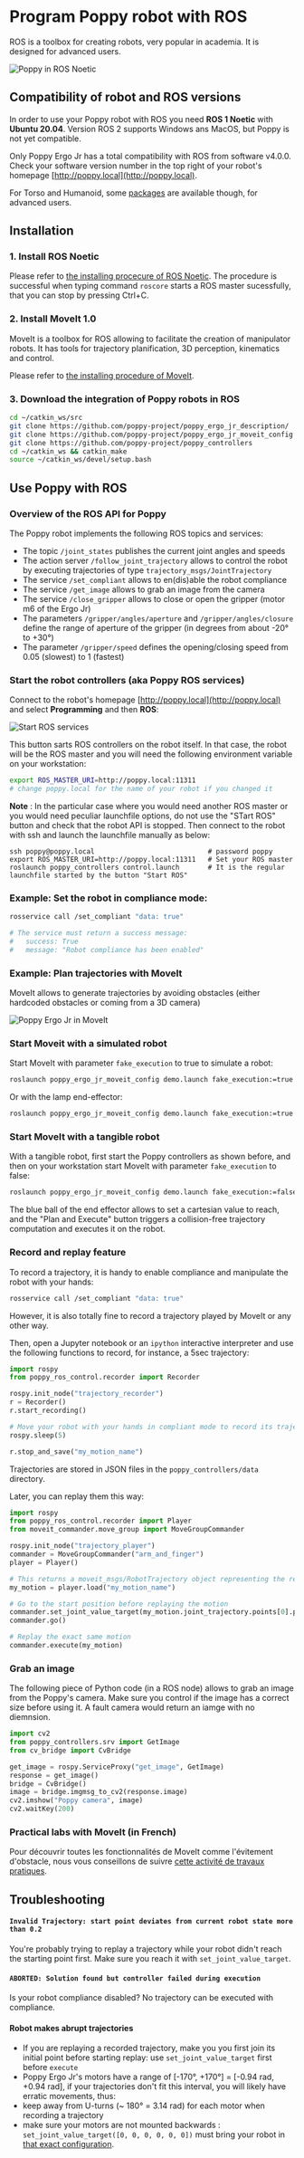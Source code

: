 # Program Poppy robot with ROS

ROS is a toolbox for creating robots, very popular in academia. It is designed for advanced users.

<img src="https://raw.githubusercontent.com/poppy-project/poppy_ergo_jr_description/master/doc/img/rviz.png" alt="Poppy in ROS Noetic" />

## Compatibility of robot and ROS versions

In order to use your Poppy robot with ROS you need **ROS 1 Noetic** with **Ubuntu 20.04**. Version ROS 2 supports Windows ans MacOS, but Poppy is not yet compatible.

Only Poppy Ergo Jr has a total compatibility with ROS from software v4.0.0. Check your software version number in the top right of your robot's homepage [http://poppy.local](http://poppy.local).

For Torso and Humanoid, some [packages](https://poppy.discourse.group/t/support-of-ros-available-for-poppy-ergo-jr/) are available though, for advanced users.


## Installation 
### 1. Install ROS Noetic

Please refer to [the installing procecure of ROS Noetic](https://wiki.ros.org/noetic/Installation/Ubuntu). The procedure is successful when typing command `roscore` starts a ROS master sucessfully, that you can stop by pressing Ctrl+C.

### 2. Install MoveIt 1.0

MoveIt is a toolbox for ROS allowing to facilitate the creation of manipulator robots. It has tools for trajectory planification, 3D perception, kinematics and control.

Please refer to [the installing procedure of MoveIt](https://moveit.ros.org/install/). 

### 3. Download the integration of Poppy robots in ROS

```bash
cd ~/catkin_ws/src
git clone https://github.com/poppy-project/poppy_ergo_jr_description/
git clone https://github.com/poppy-project/poppy_ergo_jr_moveit_config
git clone https://github.com/poppy-project/poppy_controllers
cd ~/catkin_ws && catkin_make
source ~/catkin_ws/devel/setup.bash
```

## Use Poppy with ROS
### Overview of the ROS API for Poppy

The Poppy robot implements the following ROS topics and services:

* The topic `/joint_states` publishes the current joint angles and speeds
* The action server `/follow_joint_trajectory` allows to control the robot by executing trajectories of type `trajectory_msgs/JointTrajectory`
* The service `/set_compliant` allows to en(dis)able the robot compliance
* The service `/get_image` allows to grab an image from the camera
* The service `/close_gripper` allows to close or open the gripper (motor m6 of the Ergo Jr)
* The parameters `/gripper/angles/aperture` and `/gripper/angles/closure` define the range of aperture of the gripper (in degrees from about -20° to +30°)
* The parameter `/gripper/speed` defines the opening/closing speed from 0.05 (slowest) to 1 (fastest)

### Start the robot controllers (aka Poppy ROS services)

Connect to the robot's homepage [http://poppy.local](http://poppy.local) and select **Programming** and then **ROS**:

<img src="/img/4.0.0/ros-start.png" alt="Start ROS services" />

This button sarts ROS controllers on the robot itself. In that case, the robot will be the ROS master and you will need the following environment variable on your workstation:

```bash
export ROS_MASTER_URI=http://poppy.local:11311
# change poppy.local for the name of your robot if you changed it
``` 

**Note** : In the particular case where you would need another ROS master or you would need peculiar launchfile options, do not use the "STart ROS" button and check that the robot API is stopped. Then connect to the robot with ssh and launch the launchfile manually as below:
```
ssh poppy@poppy.local                            # password poppy
export ROS_MASTER_URI=http://poppy.local:11311   # Set your ROS master
roslaunch poppy_controllers control.launch       # It is the regular launchfile started by the button "Start ROS"
```


### Example: Set the robot in compliance mode:
```bash
rosservice call /set_compliant "data: true" 

# The service must return a success message:
#   success: True
#   message: "Robot compliance has been enabled"
```


### Example: Plan trajectories with MoveIt

MoveIt allows to generate trajectories by avoiding obstacles (either hardcoded obstacles or coming from a 3D camera) 

<img src="https://github.com/poppy-project/poppy_ergo_jr_moveit_config/raw/36ffb295cf115a080b81aa6475ae512e88c9957a/doc/img/MoveIt.gif" alt="Poppy Ergo Jr in MoveIt" />

### Start Moveit with a simulated robot

Start MoveIt with parameter `fake_execution` to true to simulate a robot:
```bash
roslaunch poppy_ergo_jr_moveit_config demo.launch fake_execution:=true gripper:=true
```

Or with the lamp end-effector:
```bash
roslaunch poppy_ergo_jr_moveit_config demo.launch fake_execution:=true lamp:=true
```

### Start MoveIt with a tangible robot

With a tangible robot, first start the Poppy controllers as shown before, and then on your workstation start MoveIt with parameter `fake_execution` to false:
```bash
roslaunch poppy_ergo_jr_moveit_config demo.launch fake_execution:=false lamp:=true
```
The blue ball of the end effector allows to set a cartesian value to reach, and the "Plan and Execute" button triggers a collision-free trajectory computation and executes it on the robot.


### Record and replay feature
To record a trajectory, it is handy to enable compliance and manipulate the robot with your hands: 
```bash
rosservice call /set_compliant "data: true" 
```
However, it is also totally fine to record a trajectory played by MoveIt or any other way.

Then, open a Jupyter notebook or an `ipython` interactive interpreter and use the following functions to record, for instance, a 5sec trajectory:
```python
import rospy
from poppy_ros_control.recorder import Recorder

rospy.init_node("trajectory_recorder")
r = Recorder()
r.start_recording()

# Move your robot with your hands in compliant mode to record its trajectory
rospy.sleep(5)

r.stop_and_save("my_motion_name")
```

Trajectories are stored in JSON files in the `poppy_controllers/data` directory.

Later, you can replay them this way:


```python
import rospy
from poppy_ros_control.recorder import Player
from moveit_commander.move_group import MoveGroupCommander

rospy.init_node("trajectory_player")
commander = MoveGroupCommander("arm_and_finger")
player = Player()

# This returns a moveit_msgs/RobotTrajectory object representing the recorded trajectory
my_motion = player.load("my_motion_name")

# Go to the start position before replaying the motion
commander.set_joint_value_target(my_motion.joint_trajectory.points[0].positions)
commander.go()

# Replay the exact same motion
commander.execute(my_motion)
```

### Grab an image
The following piece of Python code (in a ROS node) allows to grab an image from the Poppy's camera. Make sure you control if the image has a correct size before using it. A fault camera would return an iamge with no diemnsion.

```python
import cv2
from poppy_controllers.srv import GetImage
from cv_bridge import CvBridge

get_image = rospy.ServiceProxy("get_image", GetImage)
response = get_image()
bridge = CvBridge()
image = bridge.imgmsg_to_cv2(response.image)
cv2.imshow("Poppy camera", image)
cv2.waitKey(200)
```

### Practical labs with MoveIt (in French)

Pour découvrir toutes les fonctionnalités de MoveIt comme l'évitement d'obstacle, nous vous conseillons de suivre [cette activité de travaux pratiques](https://learn.e.ros4.pro/fr/manipulation/ergo-jr/).

## Troubleshooting
#### `Invalid Trajectory: start point deviates from current robot state more than 0.2`
You're probably trying to replay a trajectory while your robot didn't reach the starting point first. Make sure you reach it with `set_joint_value_target`.

#### `ABORTED: Solution found but controller failed during execution`
Is your robot compliance disabled? No trajectory can be executed with compliance.

#### Robot makes abrupt trajectories
* If you are replaying a recorded trajectory, make you you first join its initial point before starting replay: use `set_joint_value_target` first before `execute`
* Poppy Ergo Jr's motors have a range of [-170°, +170°] = [-0.94 rad, +0.94 rad], if your trajectories don't fit this interval, you will likely have erratic movements, thus:
* keep away from U-turns (~ 180° = 3.14 rad) for each motor when recording a trajectory
* make sure your motors are not mounted backwards : `set_joint_value_target([0, 0, 0, 0, 0, 0])` must bring your robot in [that exact configuration](https://camo.githubusercontent.com/bda29f64b2e37ca0471eefff12f7981300e167c8/687474703a2f2f646f63732e706f7070792d70726f6a6563742e6f72672f656e2f617373656d626c792d6775696465732f6572676f2d6a722f696d672f6572676f5f746f6f6c732e676966).




